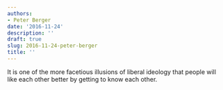 ```yaml
---
authors:
- Peter Berger
date: '2016-11-24'
description: ''
draft: true
slug: 2016-11-24-peter-berger
title: ''
---
```

It is one of the more facetious illusions of liberal ideology that people will like each other better by getting to know each other.



